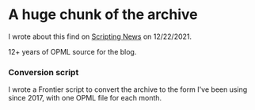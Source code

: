 # A huge chunk of the archive

I wrote about this find on <a href="http://scripting.com/2021/12/22.html#a160334">Scripting News</a> on 12/22/2021. 

12+ years of OPML source for the blog. 

### Conversion script

I wrote a Frontier script to convert the archive to the form I've been using since 2017, with one OPML file for each month. 

